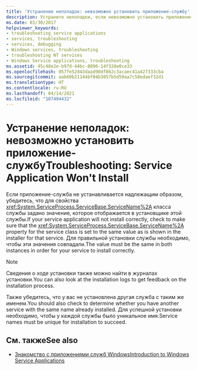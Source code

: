 ```yaml
---
title: 'Устранение неполадок: невозможно установить приложение-службу'
description: Устраните неполадки, если невозможно установить приложение-службу. Убедитесь, что свойству ServiceName для класса службы задано правильное значение.
ms.date: 03/30/2017
helpviewer_keywords:
- troubleshooting service applications
- services, troubleshooting
- services, debugging
- Windows services, troubleshooting
- troubleshooting NT services
- Windows Service applications, troubleshooting
ms.assetid: 45c48e2e-b97d-44bc-8896-14f328e0ce33
ms.openlocfilehash: 057fe52d43daad90df862c3acaec41a427333cba
ms.sourcegitcommit: aab60b21144bf04b3057b5d59aa7c58edaef32d1
ms.translationtype: HT
ms.contentlocale: ru-RU
ms.lasthandoff: 04/14/2021
ms.locfileid: "107494432"
---
```

# <a name="troubleshooting-service-application-wont-install"></a><span data-ttu-id="56b4c-104">Устранение неполадок: невозможно установить приложение-службу</span><span class="sxs-lookup"><span data-stu-id="56b4c-104">Troubleshooting: Service Application Won't Install</span></span>

<span data-ttu-id="56b4c-105">Если приложение-служба не устанавливается надлежащим образом, убедитесь, что для свойства <xref:System.ServiceProcess.ServiceBase.ServiceName%2A> класса службы задано значение, которое отображается в установщике этой службы.</span><span class="sxs-lookup"><span data-stu-id="56b4c-105">If your service application will not install correctly, check to make sure that the <xref:System.ServiceProcess.ServiceBase.ServiceName%2A> property for the service class is set to the same value as is shown in the installer for that service.</span></span> <span data-ttu-id="56b4c-106">Для правильной установки службы необходимо, чтобы эти значения совпадали.</span><span class="sxs-lookup"><span data-stu-id="56b4c-106">The value must be the same in both instances in order for your service to install correctly.</span></span>  
  
> [!NOTE]
> <span data-ttu-id="56b4c-107">Сведения о ходе установки также можно найти в журналах установки.</span><span class="sxs-lookup"><span data-stu-id="56b4c-107">You can also look at the installation logs to get feedback on the installation process.</span></span>  
  
 <span data-ttu-id="56b4c-108">Также убедитесь, что у вас не установлена другая служба с таким же именем.</span><span class="sxs-lookup"><span data-stu-id="56b4c-108">You should also check to determine whether you have another service with the same name already installed.</span></span> <span data-ttu-id="56b4c-109">Для успешной установки необходимо, чтобы у каждой службы было уникальное имя.</span><span class="sxs-lookup"><span data-stu-id="56b4c-109">Service names must be unique for installation to succeed.</span></span>  
  
## <a name="see-also"></a><span data-ttu-id="56b4c-110">См. также</span><span class="sxs-lookup"><span data-stu-id="56b4c-110">See also</span></span>

- [<span data-ttu-id="56b4c-111">Знакомство с приложениями служб Windows</span><span class="sxs-lookup"><span data-stu-id="56b4c-111">Introduction to Windows Service Applications</span></span>](introduction-to-windows-service-applications.md)
